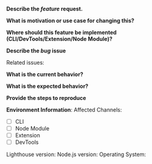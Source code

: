 <!-- Before creating an issue please make sure you are using the latest version. -->

<!-- If this is a feature request use this portion of the template and delete the bug portion -->
<!-- If this is a new audit please review the audit doc https://github.com/GoogleChrome/lighthouse/blob/master/docs/new-audits.md -->
**Describe the *feature* request.**


**What is motivation or use case for changing this?**


**Where should this feature be implemented (CLI/DevTools/Extension/Node Module)?**


<!-- If this is a bug report use this portion of the template and delete the feature request portion -->

**Describe the *bug* issue**


<!-- Have you searched for similar open issues? -->
<!-- If yours is a duplicate, consider commenting with additional info or +1'ing instead. -->
Related issues: <!-- #9000 -->

**What is the current behavior?**


**What is the expected behavior?**


**Provide the steps to reproduce**


**Environment Information**:
Affected Channels:
- [ ] CLI
- [ ] Node Module
- [ ] Extension
- [ ] DevTools

Lighthouse version:
Node.js version:
Operating System:
